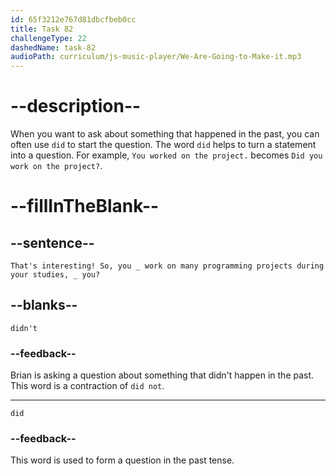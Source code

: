 ```yaml
---
id: 65f3212e767d81dbcfbeb0cc
title: Task 82
challengeType: 22
dashedName: task-82
audioPath: curriculum/js-music-player/We-Are-Going-to-Make-it.mp3
---
```


<!--
AUDIO REFERENCE: 
Brian: That's interesting! So, you didn't work on many programming projects during your studies, did you?
-->

# --description--

When you want to ask about something that happened in the past, you can often use `did` to start the question. The word `did` helps to turn a statement into a question. For example, `You worked on the project.` becomes `Did you work on the project?`.

# --fillInTheBlank--

## --sentence--

`That's interesting! So, you _ work on many programming projects during your studies, _ you?`

## --blanks--

`didn't`

### --feedback--

Brian is asking a question about something that didn't happen in the past. This word is a contraction of `did not`.

---

`did`

### --feedback--

This word is used to form a question in the past tense.
